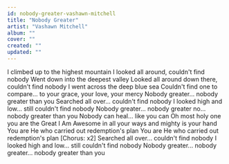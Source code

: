 ```yaml
---
id: nobody-greater-vashawn-mitchell
title: "Nobody Greater"
artist: "Vashawn Mitchell"
album: ""
cover: ""
created: ""
updated: ""
---
```


I climbed up to the highest mountain
I looked all around, couldn't find nobody
Went down into the deepest valley
Looked all around down there, couldn't find nobody
I went across the deep blue sea
Couldn't find one to compare... to your grace, your love, your mercy
Nobody greater... nobody greater than you
Searched all over... couldn't find nobody
I looked high and low... still couldn't find nobody
Nobody greater... nobody greater no... nobody greater than you
Nobody can heal... like you can
Oh most holy one you are the Great I Am
Awesome in all your ways and mighty is your hand
You are He who carried out redemption's plan
You are He who carried out redemption's plan
[Chorus: x2]
Searched all over... couldn't find nobody
I looked high and low... still couldn't find nobody
Nobody greater... nobody greater... nobody greater than you
